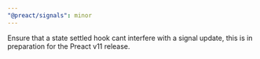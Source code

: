 ```yaml
---
"@preact/signals": minor
---
```


Ensure that a state settled hook cant interfere with a signal update, this is in
preparation for the Preact v11 release.
